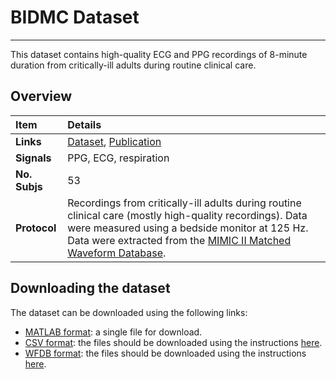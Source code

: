 # BIDMC Dataset

---

This dataset contains high-quality ECG and PPG recordings of 8-minute duration from critically-ill adults during routine clinical care.

## Overview

 Item | Details 
 :--- | :--- 
 **Links** | [Dataset](https://doi.org/10.13026/C2208R), [Publication](https://doi.org/10.1109/TBME.2016.2613124) 
 **Signals** | PPG, ECG, respiration
 **No. Subjs** | 53 
 **Protocol** | Recordings from critically-ill adults during routine clinical care (mostly high-quality recordings). Data were measured using a bedside monitor at 125 Hz. Data were extracted from the [MIMIC II Matched Waveform Database](https://physionet.org/physiobank/database/mimic2wdb/matched/).

## Downloading the dataset

The dataset can be downloaded using the following links:

- [MATLAB format](https://physionet.org/content/bidmc/1.0.0/bidmc_data.mat): a single file for download.
- [CSV format](https://doi.org/10.13026/C2208R): the files should be downloaded using the instructions [here](https://physionet.org/content/bidmc/1.0.0/#files).
- [WFDB format](https://doi.org/10.13026/C2208R): the files should be downloaded using the instructions [here](https://physionet.org/content/bidmc/1.0.0/#files).
